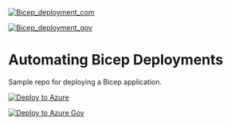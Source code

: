 [![Bicep_deployment_com](https://github.com/Chambras/TestBicepAutomation/actions/workflows/bicepCom.yml/badge.svg)](https://github.com/Chambras/TestBicepAutomation/actions/workflows/bicepCom.yml)

[![Bicep_deployment_gov](https://github.com/Chambras/TestBicepAutomation/actions/workflows/bicepGov.yml/badge.svg)](https://github.com/Chambras/TestBicepAutomation/actions/workflows/bicepGov.yml)

# Automating Bicep Deployments

Sample repo for deploying a Bicep application.

[![Deploy to Azure](https://aka.ms/deploytoazurebutton)](https://portal.azure.com/#create/Microsoft.Template/uri/https%3A%2F%2Fraw.githubusercontent.com%2FChambras%2FTestBicepAutomation%2Fmain%2FmainCom.json)

[![Deploy to Azure Gov](https://aka.ms/deploytoazuregovbutton)](https://portal.azure.us/#create/Microsoft.Template/uri/https%3A%2F%2Fraw.githubusercontent.com%2FChambras%2FTestBicepAutomation%2Fmain%2FmainGov.json)
